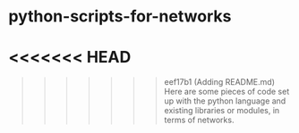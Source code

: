 # python-scripts-for-networks
<<<<<<< HEAD
=======

>>>>>>> eef17b1 (Adding README.md)
Here are some pieces of code set up with the python language and existing libraries or modules, in terms of networks.
